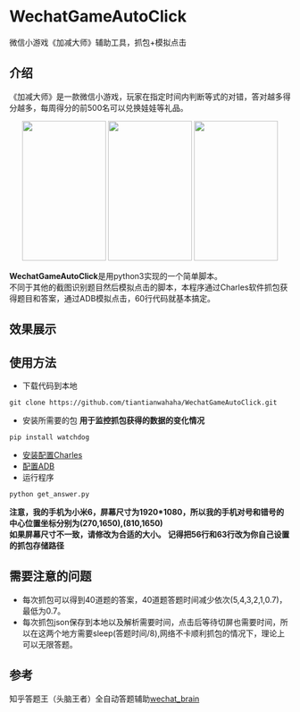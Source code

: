 # WechatGameAutoClick
微信小游戏《加减大师》辅助工具，抓包+模拟点击

## 介绍
《加减大师》是一款微信小游戏，玩家在指定时间内判断等式的对错，答对越多得分越多，每周得分的前500名可以兑换娃娃等礼品。<br>
<div align=center>
<img width="150" height="250" src="https://github.com/tiantianwahaha/WechatGameAutoClick/raw/master/img/example1.png"/>
<img width="150" height="250" src="https://github.com/tiantianwahaha/WechatGameAutoClick/raw/master/img/example2.png"/>
<img width="150" height="250" src="https://github.com/tiantianwahaha/WechatGameAutoClick/raw/master/img/example3.png"/>
</div>

**WechatGameAutoClick**是用python3实现的一个简单脚本。<br>
不同于其他的截图识别题目然后模拟点击的脚本，本程序通过Charles软件抓包获得题目和答案，通过ADB模拟点击，60行代码就基本搞定。

## 效果展示

## 使用方法

* 下载代码到本地
```
git clone https://github.com/tiantianwahaha/WechatGameAutoClick.git
```
* 安装所需要的包
**用于监控抓包获得的数据的变化情况**
```
pip install watchdog
```

* [安装配置Charles](https://github.com/tiantianwahaha/WechatGameAutoClick/wiki/Charles%E8%AF%A6%E7%BB%86%E6%95%99%E7%A8%8B)
* [配置ADB]()
* 运行程序
```
python get_answer.py
```
**注意，我的手机为小米6，屏幕尺寸为1920*1080，所以我的手机对号和错号的中心位置坐标分别为(270,1650),(810,1650)**<br>
**如果屏幕尺寸不一致，请修改为合适的大小。**
**记得把56行和63行改为你自己设置的抓包存储路径**


## 需要注意的问题
* 每次抓包可以得到40道题的答案，40道题答题时间减少依次(5,4,3,2,1,0.7)，最低为0.7。<br>
* 每次抓包json保存到本地以及解析需要时间，点击后等待切屏也需要时间，所以在这两个地方需要sleep(答题时间/8),网络不卡顺利抓包的情况下，理论上可以无限答题。

## 参考
知乎答题王（头脑王者）全自动答题辅助[wechat_brain](https://github.com/251321639/wechat_brain)
